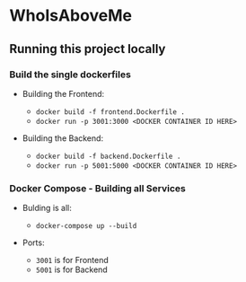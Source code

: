 # WhoIsAboveMe

## Running this project locally

### Build the single dockerfiles

- Building the Frontend:
  - `docker build -f frontend.Dockerfile .`
  - `docker run -p 3001:3000 <DOCKER CONTAINER ID HERE>`

- Building the Backend:
  - `docker build -f backend.Dockerfile .`
  - `docker run -p 5001:5000 <DOCKER CONTAINER ID HERE>`

### Docker Compose - Building all Services

- Bulding is all:
  - `docker-compose up --build`

- Ports:
  - `3001` is for Frontend
  - `5001` is for Backend

